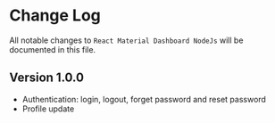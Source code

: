 # Change Log

All notable changes to `React Material Dashboard NodeJs`  will be documented in this file.

## Version 1.0.0

- Authentication: login, logout, forget password and reset password
- Profile update
